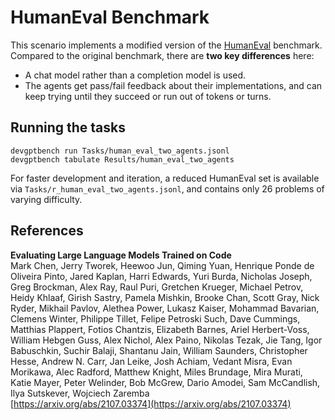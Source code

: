 # HumanEval Benchmark

This scenario implements a modified version of the [HumanEval](https://arxiv.org/abs/2107.03374) benchmark.
Compared to the original benchmark, there are **two key differences** here:

- A chat model rather than a completion model is used.
- The agents get pass/fail feedback about their implementations, and can keep trying until they succeed or run out of tokens or turns.

## Running the tasks

```
devgptbench run Tasks/human_eval_two_agents.jsonl
devgptbench tabulate Results/human_eval_two_agents
```

For faster development and iteration, a reduced HumanEval set is available via `Tasks/r_human_eval_two_agents.jsonl`, and contains only 26 problems of varying difficulty.

## References
**Evaluating Large Language Models Trained on Code**<br/>
Mark Chen, Jerry Tworek, Heewoo Jun, Qiming Yuan, Henrique Ponde de Oliveira Pinto, Jared Kaplan, Harri Edwards, Yuri Burda, Nicholas Joseph, Greg Brockman, Alex Ray, Raul Puri, Gretchen Krueger, Michael Petrov, Heidy Khlaaf, Girish Sastry, Pamela Mishkin, Brooke Chan, Scott Gray, Nick Ryder, Mikhail Pavlov, Alethea Power, Lukasz Kaiser, Mohammad Bavarian, Clemens Winter, Philippe Tillet, Felipe Petroski Such, Dave Cummings, Matthias Plappert, Fotios Chantzis, Elizabeth Barnes, Ariel Herbert-Voss, William Hebgen Guss, Alex Nichol, Alex Paino, Nikolas Tezak, Jie Tang, Igor Babuschkin, Suchir Balaji, Shantanu Jain, William Saunders, Christopher Hesse, Andrew N. Carr, Jan Leike, Josh Achiam, Vedant Misra, Evan Morikawa, Alec Radford, Matthew Knight, Miles Brundage, Mira Murati, Katie Mayer, Peter Welinder, Bob McGrew, Dario Amodei, Sam McCandlish, Ilya Sutskever, Wojciech Zaremba<br/>
[https://arxiv.org/abs/2107.03374](https://arxiv.org/abs/2107.03374)
